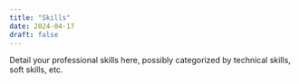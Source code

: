 ```yaml
---
title: "Skills"
date: 2024-04-17
draft: false
---
```


Detail your professional skills here, possibly categorized by technical skills, soft skills, etc.
